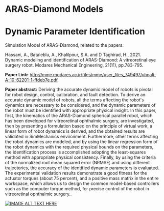 # ARAS-Diamond Models 



# Dynamic Parameter Identification

Simulation Model of ARAS-Diamond, related to the papers:

Hassani, A., Bataleblu, A., Khalilpour, S.A. and D Taghirad, H., 2021. Dynamic modeling and identification of ARAS-Diamond: A vitreoretinal eye surgery robot. Modares Mechanical Engineering, 21(11), pp.783-795.

 **Paper Link:** http://mme.modares.ac.ir/files/mme/user_files_749497/uhnali-A-10-62201-1-ffdeb7e.pdf

**Paper abstract:**  Deriving the accurate dynamic model of robots is pivotal for robot design, control, calibration, and fault detection. To derive an accurate dynamic model of robots, all the terms affecting the robot's dynamics are necessary to be considered, and the dynamic parameters of the robot must be identified with appropriate physical insight. In this paper, first, the kinematics of the ARAS-Diamond spherical parallel robot, which has been developed for vitreoretinal ophthalmic surgery, are investigated, then by presenting a formulation based on the principle of virtual work, a linear form of robot dynamics is derived, and the obtained results are validated in SimMechanics environment. Furthermore, other terms affecting the robot dynamics are modeled, and by using the linear regression form of the robot dynamics with the required physical bounds on the parameters, the identification process is accomplished adopting the least-squares method with appropriate physical consistency. Finally, by using the criteria of the normalized root mean squared error (NRMSE) and using different trajectories, the accuracy of the identified dynamic parameters is evaluated. The experimental validation results demonstrate a good fitness for the actuator torques (about 75 percent), and a positive mass matrix in the entire workspace, which allows us to design the common model-based controllers such as the computer torque method, for precise control of the robot in vitreoretinal ophthalmic surgery..


[![IMAGE ALT TEXT HERE](https://img.youtube.com/vi/YOUTUBE_VIDEO_ID_HERE/0.jpg)](https://www.youtube.com/watch?v=dFyD1wDK4p8)





